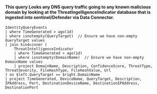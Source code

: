 ####  This query Looks any DNS query traffic going to any known malicious domain by looking at the ThreatIngelligenceIndicator database that is ingested into sentinel/Defender via Data Connector.

```KQL
IdentityQueryEvents
| where TimeGenerated > ago(1d)
| where isnotempty(QueryTarget)  // Ensure we have non-empty QueryTarget values
| join kind=inner (
    ThreatIntelligenceIndicator 
    | where TimeGenerated > ago(1d)
    | where isnotempty(DomainName)  // Ensure we have non-empty DomainName values
    | project DomainName, Description, ConfidenceScore, ThreatType, ThreatSeverity, FileHashType, FileHashValue, Url
) on $left.QueryTarget == $right.DomainName
| project TimeGenerated, DeviceName, QueryTarget, Description, IPAddress, Port, DestinationDeviceName, DestinationIPAddress, DestinationPort
```

